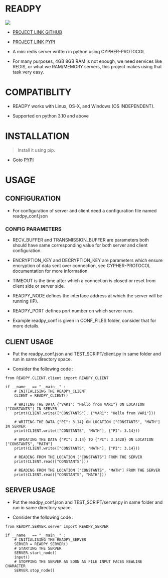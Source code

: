 # READPY

![](ZZZ/ZZZ.jpg)

* [PROJECT LINK GITHUB](https://github.com/P-Y-R-O-B-O-T/READPY)
* [PROJECT LINK PYPI](https://pypi.org/project/readpy-P-Y-R-O-B-O-T/)

* A mini redis server written in python using CYPHER-PROTOCOL
* For many purposes, 4GB 8GB RAM is not enough, we need services like REDIS, or what we RAM/MEMORY servers, this project makes using that task very easy.
# COMPATIBLITY

* READPY works with Linux, OS-X, and Windows (OS INDEPENDENT).

* Supported on python 3.10 and above

# INSTALLATION

> Install it using pip.

* Goto [PYPI](https://pypi.org/project/readpy-P-Y-R-O-B-O-T/)

# USAGE

## CONFIGURATION
* For configuration of server and client need a configuration file named readpy_conf.json

### CONFIG PARAMETERS
* RECV_BUFFER and TRANSMISSION_BUFFER are parameters both should have same corresponding value for both server and client configuration.

* ENCRYPTION_KEY and DECRYPTION_KEY are parameters which ensure encryption of data sent over connection, see CYPHER-PROTOCOL documentation for more information.

* TIMEOUT is the time after which a connection is closed or reset from client side or server side.

* READPY_NODE defines the interface address at which the server will be running (IP).

* READPY_PORT defines port number on which server runs.

* Example readpy_conf is given in CONF_FILES folder, consider that for more details.

## CLIENT USAGE
* Put the readpy_conf.json and TEST_SCRIPT/client.py in same folder and run in same directory space.

* Consider the following code :

```python3
from READPY.CLIENT.client import READPY_CLIENT

if __name__ == "__main__" :
	# INITIALISING THE READPY_CLIENT
	CLIENT = READPY_CLIENT()

	# WRITING THE DATA {"VAR1": "Hello from VAR1"} ON LOCATION ["CONSTANTS"] IN SERVER
	print(CLIENT.write(["CONSTANTS"], {"VAR1": "Hello from VAR1"}))

	# WRITING THE DATA {"PI": 3.14} ON LOCATION ["CONSTANTS", "MATH"] IN SERVER
	print(CLIENT.write(["CONSTANTS", "MATH"], {"PI": 3.14}))

	# UPDATING THE DATA {"PI": 3.14} TO {"PI": 3.1428} ON LOCATION ["CONSTANTS", "MATH"]
	print(CLIENT.write(["CONSTANTS", "MATH"], {"PI": 3.14}))

	# READING FROM THE LOCATION ["CONSTANTS"] FROM THE SERVER
	print(CLIENT.read(["CONSTANTS"]))

	# READING FROM THE LOCATION ["CONSTANTS", "MATH"] FROM THE SERVER
	print(CLIENT.read(["CONSTANTS", "MATH"]))
```

## SERVER USAGE
* Put the readpy_conf.json and TEST_SCRIPT/server.py in same folder and run in same directory space.

* Consider the following code :

```python3
from READPY.SERVER.server import READPY_SERVER

if __name__ == "__main__" :
	# INITIALISING THE READPY_SERVER
	SERVER = READPY_SERVER()
	# STARTING THE SERVER
	SERVER.start_node()
	input()
	# STOPPING THE SERVER AS SOON AS FILE INPUT FACES NEWLINE CHARACTER
	SERVER.stop_node()
```

